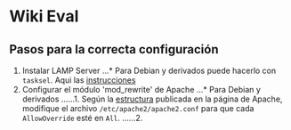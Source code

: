 Wiki Eval
=========

## Pasos para la correcta configuración
1. Instalar LAMP Server
...* Para Debian y derivados puede hacerlo con `tasksel`. Aqui las [instrucciones](http://www.unixmen.com/install-lamp-with-1-command-in-ubuntu-1010-maverick-meerkat/)
2. Configurar el módulo 'mod_rewrite' de Apache
...* Para Debian y derivados
......1. Según la [estructura](http://wiki.apache.org/httpd/DistrosDefaultLayout#Debian.2C_Ubuntu_.28Apache_httpd_2.x.29:) publicada en la página de Apache, modifique el archivo `/etc/apache2/apache2.conf` para que cada `AllowOverride` esté en `All`.
......2.